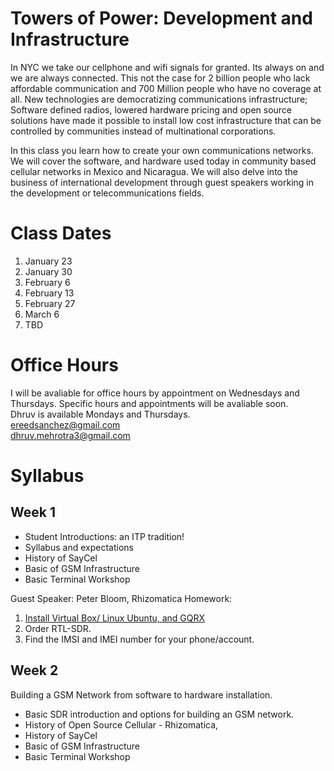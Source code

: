 # Towers of Power: Development and Infrastructure

In NYC we take our cellphone and wifi signals for granted.  Its always on and we are always connected. This not the case for 2 billion people who lack affordable communication and 700 Million people who have no coverage at all.  New technologies are democratizing communications infrastructure; Software defined radios, lowered hardware pricing and open source solutions have made it possible to install low cost infrastructure that can be controlled by communities instead of multinational corporations.  

In this class you learn how to create your own communications networks. We will cover the software, and hardware used today in community based cellular networks in Mexico and Nicaragua. We will also delve into the business of international development through guest speakers working in the development or telecommunications fields.  


# Class Dates
  1. January 23
  2. January 30
  3. February 6
  4. February 13
  5. February 27
  6. March 6
  7. TBD
  
  
# Office Hours
I will be avaliable for office hours by appointment on Wednesdays and Thursdays. 
Specific hours and appointments will be avaliable soon.  
Dhruv is available Mondays and Thursdays.    
ereedsanchez@gmail.com  
dhruv.mehrotra3@gmail.com

# Syllabus
## Week 1

+ Student Introductions: an ITP tradition!
+ Syllabus and expectations
+ History of SayCel
+ Basic of GSM Infrastructure
+ Basic Terminal Workshop

Guest Speaker: Peter Bloom, Rhizomatica
Homework:  
1. [Install Virtual Box/ Linux Ubuntu, and GQRX ](https://github.com/saycel/towers-of-power/blob/master/virtual-box/VirtualBox.md) 
2. Order RTL-SDR.
3. Find the IMSI and IMEI number for your phone/account.

## Week 2 
Building a GSM Network from software to hardware installation.

+ Basic SDR introduction and options for building an GSM network. 
+ History of Open Source Cellular - Rhizomatica,   
+ History of SayCel
+ Basic of GSM Infrastructure
+ Basic Terminal Workshop
